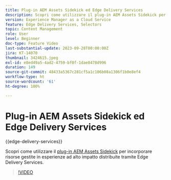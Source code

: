 ```yaml
---
title: Plug-in AEM Assets Sidekick ed Edge Delivery Services
description: Scopri come utilizzare il plug-in AEM Assets Sidekick per incorporare risorse gestite in esperienze ad alto impatto distribuite tramite Edge Delivery Services.
version: Experience Manager as a Cloud Service
feature: Edge Delivery Services, Selectors
topic: Content Management
role: User
level: Beginner
doc-type: Feature Video
last-substantial-update: 2023-09-28T00:00:00Z
jira: KT-14070
thumbnail: 3424615.jpeg
exl-id: e8ed49a5-4ad2-4759-bf0f-1dae8478d996
duration: 149
source-git-commit: 48433a5367c281cf5a1c106b08a1306f1b0e8ef4
workflow-type: ht
source-wordcount: '61'
ht-degree: 100%

---
```


# Plug-in AEM Assets Sidekick ed Edge Delivery Services

{{edge-delivery-services}}

Scopri come utilizzare il [plug-in AEM Assets Sidekick](https://www.hlx.live/developer/configuring-aem-assets-sidekick-plugin) per incorporare risorse gestite in esperienze ad alto impatto distribuite tramite Edge Delivery Services.

>[!VIDEO](https://video.tv.adobe.com/v/3424615/?learn=on)
